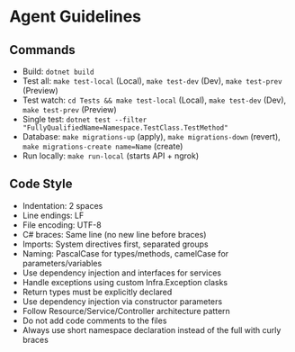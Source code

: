 # Agent Guidelines

## Commands

- Build: `dotnet build`
- Test all: `make test-local` (Local), `make test-dev` (Dev), `make test-prev` (Preview)
- Test watch: `cd Tests && make test-local` (Local), `make test-dev` (Dev), `make test-prev` (Preview)
- Single test: `dotnet test --filter "FullyQualifiedName=Namespace.TestClass.TestMethod"`
- Database: `make migrations-up` (apply), `make migrations-down` (revert), `make migrations-create name=Name` (create)
- Run locally: `make run-local` (starts API + ngrok)

## Code Style

- Indentation: 2 spaces
- Line endings: LF
- File encoding: UTF-8
- C# braces: Same line (no new line before braces)
- Imports: System directives first, separated groups
- Naming: PascalCase for types/methods, camelCase for parameters/variables
- Use dependency injection and interfaces for services
- Handle exceptions using custom Infra.Exception clasks
- Return types must be explicitly declared
- Use dependency injection via constructor parameters
- Follow Resource/Service/Controller architecture pattern
- Do not add code comments to the files
- Always use short namespace declaration instead of the full with curly braces
